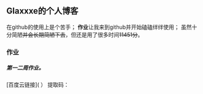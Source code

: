 ## Glaxxxe的个人博客
在github的使用上是个苦手；
**作业**让我来到github并开始磕磕绊绊使用；
虽然十分简陋~~并会长期简陋下去~~，但还是用了很多时间~~11451分~~。
### 作业
##### 第一二周作业。
[百度云链接](                  ）              提取码：
